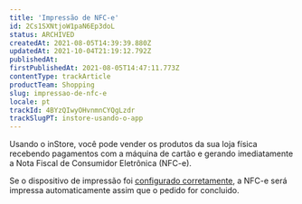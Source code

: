 ```yaml
---
title: 'Impressão de NFC-e'
id: 2Cs1SXNtjoW1paN6Ep3doL
status: ARCHIVED
createdAt: 2021-08-05T14:39:39.880Z
updatedAt: 2021-10-04T21:19:12.792Z
publishedAt: 
firstPublishedAt: 2021-08-05T14:47:11.773Z
contentType: trackArticle
productTeam: Shopping
slug: impressao-de-nfc-e
locale: pt
trackId: 4BYzQIwyOHvnmnCYQgLzdr
trackSlugPT: instore-usando-o-app
---
```


Usando o inStore, você pode vender os produtos da sua loja física recebendo pagamentos com a máquina de cartão e gerando imediatamente a Nota Fiscal de Consumidor Eletrônica (NFC-e).

Se o dispositivo de impressão foi [configurado corretamente](https://help.vtex.com/pt/tracks/instore-setting-up--zav76TFEZlAjnyBVL5tRc/12GPLA7JdjXEZFLV3HokZU), a NFC-e será impressa automaticamente assim que o pedido for concluido.
